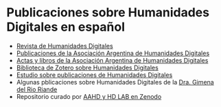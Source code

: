 # Publicaciones sobre Humanidades Digitales en español
* [Revista de Humanidades Digitales](https://revistas.uned.es/index.php/RHD/)
* [Publicaciones de la Asociación Argentina de Humanidades Digitales](https://revistas.unlp.edu.ar/publicaahd/)
* [Actas y libros de la Asociación Argentina de Humanidades Digitales](https://aahd.net.ar/publicaciones/)
* [Biblioteca de Zotero sobre Humanidades Digitales](https://www.zotero.org/groups/197065/humanidades_digitales)
* [Estudio sobre publicaciones de Humanidades Digitales](https://docs.google.com/presentation/d/1qYzLdbDX2MblRyD2c456eyU_FkNbYTZMrHpci8eSk8g/edit?usp=sharing)
* Algunas pblicaciones sobre Humanidades Digitales de la [Dra. Gimena del Rio Riande](https://orcid.org/0000-0002-8997-5415)
* Repositorio curado por [AAHD y HD LAB en Zenodo](https://zenodo.org/communities/humanidades_digitales/search?page=1&size=20)
